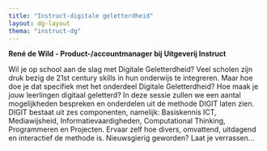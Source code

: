 ```yaml
---
title: "Instruct-digitale geletterdheid"
layout: dg-layout
thema: "instruct-dg"
---
```


**René de Wild - Product-/accountmanager bij Uitgeverij Instruct**

Wil je op school aan de slag met Digitale Geletterdheid?
Veel scholen zijn druk bezig de 21st century skills in hun onderwijs te integreren.
Maar hoe doe je dat specifiek met het onderdeel Digitale Geletterdheid?
Hoe maak je jouw leerlingen digitaal geletterd?
In deze sessie zullen we een aantal mogelijkheden bespreken en onderdelen uit de methode DIGIT laten zien.
DIGIT bestaat uit zes componenten, namelijk:
Basiskennis ICT, Mediawijsheid, Informatievaardigheden, Computational Thinking, Programmeren en Projecten.
Ervaar zelf hoe divers, omvattend, uitdagend en interactief de methode is.
Nieuwsgierig geworden? Laat je verrassen…
